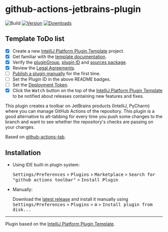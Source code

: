 # github-actions-jetbrains-plugin


![Build](https://github.com/dsoftwareinc/github-actions-jetbrains-plugin/workflows/Build/badge.svg)
[![Version](https://img.shields.io/jetbrains/plugin/v/PLUGIN_ID.svg)](https://plugins.jetbrains.com/plugin/PLUGIN_ID)
[![Downloads](https://img.shields.io/jetbrains/plugin/d/PLUGIN_ID.svg)](https://plugins.jetbrains.com/plugin/PLUGIN_ID)

## Template ToDo list
- [x] Create a new [IntelliJ Platform Plugin Template][template] project.
- [x] Get familiar with the [template documentation][template].
- [x] Verify the [pluginGroup](/gradle.properties), [plugin ID](/src/main/resources/META-INF/plugin.xml) and [sources package](/src/main/kotlin).
- [x] Review the [Legal Agreements](https://plugins.jetbrains.com/docs/marketplace/legal-agreements.html).
- [ ] [Publish a plugin manually](https://plugins.jetbrains.com/docs/intellij/publishing-plugin.html?from=IJPluginTemplate) for the first time.
- [ ] Set the Plugin ID in the above README badges.
- [ ] Set the [Deployment Token](https://plugins.jetbrains.com/docs/marketplace/plugin-upload.html).
- [x] Click the <kbd>Watch</kbd> button on the top of the [IntelliJ Platform Plugin Template][template] to be notified about releases containing new features and fixes.

<!-- Plugin description -->
This plugin creates a toolbar on JetBrains products (IntelliJ, PyCharm) where you 
can manage GitHub Actions of the repository.
This plugin is a good alternative to alt-tabbing for every time you push 
some changes to the branch and want to see whether the repository's checks 
are passing on your changes.
<!-- Plugin description end -->

Based on [github-actions-tab](https://github.com/Otanikotani/view-github-actions-idea-plugin).

## Installation

- Using IDE built-in plugin system:
  
  <kbd>Settings/Preferences</kbd> >
  <kbd>Plugins</kbd> >
  <kbd>Marketplace</kbd> > 
  <kbd>Search for "github actions toolbar"</kbd> >
  <kbd>Install Plugin</kbd>
  
- Manually:

  Download the [latest release](https://github.com/dsoftwareinc/github-actions-jetbrains-plugin/releases/latest) and install it manually using
  <kbd>Settings/Preferences</kbd> > <kbd>Plugins</kbd> > <kbd>⚙️</kbd> > <kbd>Install plugin from disk...</kbd>


---
Plugin based on the [IntelliJ Platform Plugin Template][template].

[template]: https://github.com/JetBrains/intellij-platform-plugin-template
